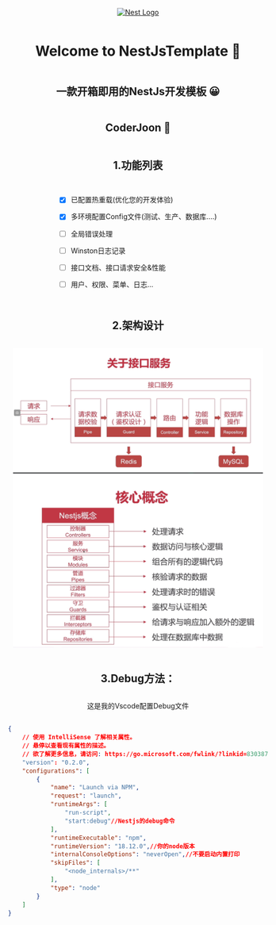 <p align="center">
  <a href="http://nestjs.com/" target="blank"><img src="https://nestjs.com/img/logo-small.svg" width="200" alt="Nest Logo" /></a>
</p>
<div  class="box"  style="    display: flex;    justify-content: center;    align-items: center;    flex-direction: column; ">  <h1 align="center">Welcome to NestJsTemplate 👋</h1> 
     <h2 align="center"> 一款开箱即用的NestJs开发模板  😀</h2> 
     <h2 align="center"> CoderJoon  🐂</h2>


## 1.功能列表

- [x] 已配置热重载(优化您的开发体验)
- [x] 多环境配置Config文件(测试、生产、数据库....)
- [ ] 全局错误处理
- [ ] Winston日志记录
- [ ] 接口文档、接口请求安全&性能
- [ ] 用户、权限、菜单、日志...



## 2.架构设计


![架构设计](https://github.com/Wnagfeng/NestJsTemplate/blob/main/imgs/%E6%9E%B6%E6%9E%84%E8%AE%BE%E8%AE%A1.png)
![架构设计1](https://github.com/Wnagfeng/NestJsTemplate/blob/main/imgs/%E6%9E%B6%E6%9E%84%E8%AE%BE%E8%AE%A12.jpg)



## 3.Debug方法：

这是我的Vscode配置Debug文件

````json
{
    // 使用 IntelliSense 了解相关属性。 
    // 悬停以查看现有属性的描述。
    // 欲了解更多信息，请访问: https://go.microsoft.com/fwlink/?linkid=830387
    "version": "0.2.0",
    "configurations": [
        {
            "name": "Launch via NPM",
            "request": "launch",
            "runtimeArgs": [
                "run-script",
                "start:debug"//Nestjs的debug命令
            ],
            "runtimeExecutable": "npm",
            "runtimeVersion": "18.12.0",//你的node版本
            "internalConsoleOptions": "neverOpen",//不要启动内置打印
            "skipFiles": [
                "<node_internals>/**"
            ],
            "type": "node"
        }
    ]
}
````

